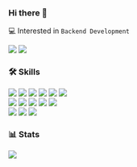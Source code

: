 ### Hi there 👋

💻 Interested in `Backend Development`
<br>

<div align="left">
  <img src="http://mazassumnida.wtf/api/mini/generate_badge?boj=meatsby">
  <img src="https://hits.seeyoufarm.com/api/count/incr/badge.svg?url=https%3A%2F%2Fgithub.com%2Fmeatsby&count_bg=%23BFBFBF&title_bg=%238AA6A3&icon=github.svg&icon_color=%23E7E7E7&title=hits&edge_flat=false">
</div>

### 🛠 Skills

<div align=left> 
  <img src="https://img.shields.io/badge/Java-007396?style=flat&logo=java&logoColor=white">
  <img src="https://img.shields.io/badge/Python-3776AB?style=flat&logo=python&logoColor=white">
  <img src="https://img.shields.io/badge/Spring-6DB33F?style=flat&logo=spring&logoColor=white">
  <img src="https://img.shields.io/badge/Spring Boot-6DB33F?style=flat&logo=springboot&logoColor=white">
  <img src="https://img.shields.io/badge/JUnit-25A162?style=flat&logo=junit5&logoColor=white">
  <img src="https://img.shields.io/badge/Gradle-02303A?style=flat&logo=gradle&logoColor=white">
  <br>

  <img src="https://img.shields.io/badge/AWS-232F3E?style=flat&logo=amazonaws&logoColor=white">
  <img src="https://img.shields.io/badge/AWS EC2-FF9900?style=flat&logo=amazonec2&logoColor=white">
  <img src="https://img.shields.io/badge/MySQL-4479A1?style=flat&logo=mysql&logoColor=white">
  <img src="https://img.shields.io/badge/Jenkins-D24939?style=flat&logo=jenkins&logoColor=white">
  <img src="https://img.shields.io/badge/Nginx-009639?style=flat&logo=nginx&logoColor=white">
  <br>

  <img src="https://img.shields.io/badge/IntelliJ-000000?style=flat&logo=intellijidea&logoColor=white">
  <img src="https://img.shields.io/badge/Git-F05032?style=flat&logo=git&logoColor=white">
  <img src="https://img.shields.io/badge/GitHub-181717?style=flat&logo=github&logoColor=white">
  <br>
</div>

### 📊 Stats

<div align="left">
  <img src="https://github-readme-stats.vercel.app/api?username=meatsby&show_icons=true&count_private=true&hide_border=true&theme=react">
  <br>
</div>
